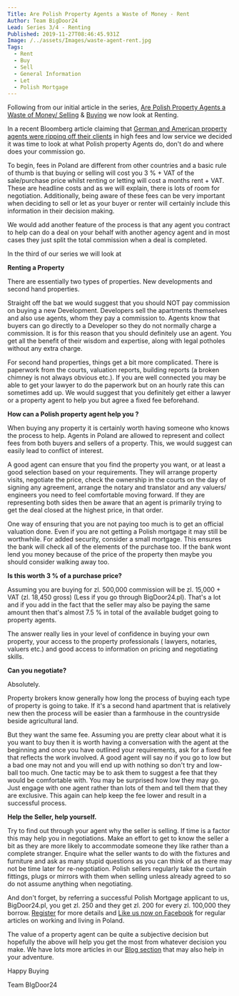 ```yaml
---
Title: Are Polish Property Agents a Waste of Money - Rent
Author: Team BigDoor24
Lead: Series 3/4 - Renting
Published: 2019-11-27T08:46:45.931Z
Image: /../assets/Images/waste-agent-rent.jpg
Tags:
  - Rent
  - Buy
  - Sell
  - General Information
  - Let
  - Polish Mortgage
---
```

Following from our initial article in the series, [Are Polish Property Agents a Waste of Money/ Selling](https://bigdoor24.pl/blog/posts/2019-10-17-are-property-agents-a-waste-of-money.html) & [Buying](https://bigdoor24.pl/blog/posts/2019-11-05-are-polish-property-agents-a-waste-of-money.html) we now look at Renting.

In a recent Bloomberg article claiming that [German and American property agents were ripping off their clients](https://www.bloomberg.com/opinion/articles/2019-10-11/real-estate-agents-don-t-deserve-6) in high fees and low service we decided it was time to look at what Polish property Agents do, don't do and where does your commission go.

To begin, fees in Poland are different from other countries and a basic rule of thumb is that buying or selling will cost you 3 % + VAT of the sale/purchase price whilst renting or letting will cost a months rent + VAT. These are headline costs and as we will explain, there is lots of room for negotiation. Additionally, being aware of these fees can be very important when deciding to sell or let as your buyer or renter will certainly include this information in their decision making.

We would add another feature of the process is that any agent you contract to help can do a deal on your behalf with another agency agent and in most cases they just split the total commission when a deal is completed.

In the third of our series we will look at

**Renting a Property**

There are essentially two types of properties. New developments and second hand properties. 

Straight off the bat we would suggest that you should NOT pay commission on buying a new Development. Developers sell the apartments themselves and also use agents, whom they pay a commission to. Agents know that buyers can go directly to a Developer so they do not normally charge a commission. It is for this reason that you should definitely use an agent. You get all the benefit of their wisdom and expertise, along with legal potholes without any extra charge.

For second hand properties, things get a bit more complicated. There is paperwork from the courts, valuation reports, building reports (a broken chimney is not always obvious etc.). If you are well connected you may be able to get your lawyer to do the paperwork but on an hourly rate this can sometimes add up. We would suggest that you definitely get either a lawyer or a property agent to help you but agree a fixed fee beforehand.

**How can a Polish property agent help you ?**

When buying any property it is certainly worth having someone who knows the process to help. Agents in Poland are allowed to represent and collect fees from both buyers and sellers of a property. This, we would suggest can easily lead to conflict of interest. 

A good agent can ensure that you find the property you want, or at least a good selection based on your requirements. They will arrange property visits, negotiate the price, check the ownership in the courts on the day of signing any agreement, arrange the notary and translator and any valuers/ engineers you need to feel comfortable moving forward. If they are representing both sides then be aware that an agent is primarily trying to get the deal closed at the highest price, in that order. 

One way of ensuring that you are not paying too much is to get an official valuation done. Even if you are not getting a Polish mortgage it may still be worthwhile. For added security, consider a small mortgage. This ensures the bank will check all of the elements of the purchase too. If the bank wont lend you money because of the price of the property then maybe you should consider walking away too.

**Is this worth 3 % of a purchase price?** 

Assuming you are buying for zl. 500,000 commission will be zl. 15,000 + VAT  (zl. 18,450 gross) (Less if you go through BigDoor24.pl). That's a lot and if you add in the fact that the seller may also be paying the same amount then that's almost 7.5 % in total of the available budget going to property agents.

The answer really lies in your level of confidence in buying your own property, your access to the property professionals ( lawyers, notaries, valuers etc.) and good access to information on pricing and negotiating skills.

**Can you negotiate?**

Absolutely.

Property brokers know generally how long the process of buying each type of property is going to take. If it's a second hand apartment that is relatively new then the process will be easier than a farmhouse in the countryside beside agricultural land.

But they want the same fee. Assuming you are pretty clear about what it is you want to buy then it is worth having a conversation with the agent at the beginning and once you have outlined your requirements, ask for a fixed fee that reflects the work involved. A good agent will say no if you go to low but a bad one may not and you will end up with nothing so don't try and low-ball too much. One tactic may be to ask them to suggest a fee that they would be comfortable with. You may be surprised how low they may go. Just engage with one agent rather than lots of them and tell them that they are exclusive. This again can help keep the fee lower and result in a successful process.

**Help the Seller, help yourself.**

Try to find out through your agent why the seller is selling. If time is a factor this may help you in negotiations. Make an effort to get to know the seller a bit as they are more likely to accommodate someone they like rather than a complete stranger. Enquire what the seller wants to do with the fixtures and furniture and ask as many stupid questions as you can think of as there may not be time later for re-negotiation. Polish sellers regularly take the curtain fittings, plugs or mirrors with them when selling unless already agreed to so do not assume anything when negotiating.

And don't forget, by referring a successful Polish Mortgage applicant to us, BigDoor24.pl, you get zl. 250 and they get zl. 200 for every zl. 100,000 they borrow. [Register](https://bigdoor24.pl/) for more details and [Like us now on Facebook](https://www.facebook.com/bigdoor24/) for regular articles on working and living in Poland.

The value of a property agent can be quite a subjective decision but hopefully the above will help you get the most from whatever decision you make. We have lots more articles in our [Blog section](https://bigdoor24.pl/blog/) that may also help in your adventure.

Happy Buying

Team BIgDoor24

